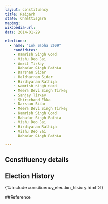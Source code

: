 ```yaml
---
layout: constituency
title: Raigarh
state: Chhattisgarh
mapimg: 
wikipedia-url: 
date: 2014-01-29

elections: 
  - name: "Lok Sabha 2009"
    candidates: 
    - Kamrish Singh Gond 
    - Vishu Deo Sai 
    - Amrit Tirkey 
    - Bahadur Singh Rathia 
    - Darshan Sidar 
    - Haldharram Sidar 
    - Hirdayaram Rathiya 
    - Kamrish Singh Gond 
    - Meera Devi Singh Tirkey 
    - Sanjay Tirkey 
    - Shirachand Ekka 
    - Darshan Sidar 
    - Meera Devi Singh Tirkey 
    - Kamrish Singh Gond 
    - Bahadur Singh Rathia 
    - Vishu Deo Sai 
    - Hirdayaram Rathiya 
    - Vishu Deo Sai 
    - Bahadur Singh Rathia 

---
```

## Constituency details


## Election History
{% include constituency_election_history.html %}

##Reference
